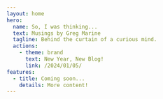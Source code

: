 ```yaml
---
layout: home
hero:
  name: So, I was thinking...
  text: Musings by Greg Marine
  tagline: Behind the curtain of a curious mind.
  actions:
    - theme: brand
      text: New Year, New Blog!
      link: /2024/01/05/
features:
  - title: Coming soon...
    details: More content!
---
```

